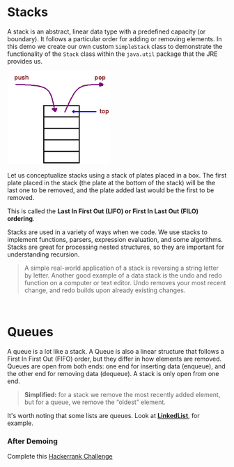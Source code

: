 # Stacks
A stack is an abstract, linear data type with a predefined capacity (or boundary). It follows a particular order for adding or removing elements. In this demo we create our own custom `SimpleStack` class to demonstrate the functionality of the `Stack` class within the `java.util` package that the JRE provides us.

<img src="https://github.com/210823-Enterprise/demos/blob/main/ds%26a/StackVsQueue/imgs/java-stack2.png">

Let us conceptualize stacks using a stack of plates placed in a box. The first plate placed in the stack (the plate at the bottom of the stack) will be the last one to be removed, and the plate added last would be the first to be removed.

This is called the **Last In First Out (LIFO) or First In Last Out (FILO) ordering**.

Stacks are used in a variety of ways when we code. We use stacks to implement functions, parsers, expression evaluation, and some algorithms. Stacks are great for processing nested structures, so they are important for understanding recursion.

> A simple real-world application of a stack is reversing a string letter by letter. Another good example of a data stack is the undo and redo function on a computer or text editor. Undo removes your most recent change, and redo builds upon already existing changes.

<br>

# Queues
A queue is a lot like a stack. A Queue is also a linear structure that follows a First In First Out (FIFO) order, but they differ in how elements are removed. Queues are open from both ends: one end for inserting data (enqueue), and the other end for removing data (dequeue). A stack is only open from one end.

> **Simplified:** for a stack we remove the most recently added element, but for a queue, we remove the “oldest” element.

It's worth noting that some lists are queues. Look at [**LinkedList**](https://docs.oracle.com/javase/6/docs/api/java/util/LinkedList.html), for example.

### After Demoing
Complete this [Hackerrank Challenge](https://www.hackerrank.com/challenges/queue-using-two-stacks/problem)
